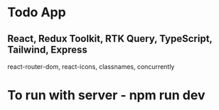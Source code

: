 # Todo App

## React, Redux Toolkit, RTK Query, TypeScript, Tailwind, Express

react-router-dom, react-icons, classnames, concurrently

# To run with server - **npm run dev**
